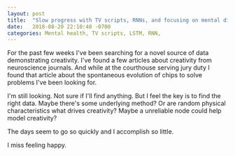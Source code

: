 ```yaml
---
layout: post
title:  "Slow progress with TV scripts, RNNs, and focusing on mental discipline"
date:   2018-08-20 22:10:40 -0700
categories: Mental health, TV scripts, LSTM, RNN, 
---
```


For the past few weeks I've been searching for a novel source of data demonstrating creativity. I've found a few articles about creativity from neuroscience journals. And while at the courthouse serving jury duty I found that article about the spontaneous evolution of chips to solve problems I've been looking for. 

I'm still looking. Not sure if I'll find anything. But I feel the key is to find the right data. Maybe there's some underlying method? Or are random physical characteristics what drives creativity? Maybe a unreliable node could help model creativity?

The days seem to go so quickly and I accomplish so little. 

I miss feeling happy.